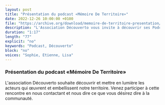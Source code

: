 ```yaml
---
layout: post
title: "Présentation du podcast «Mémoire De Territoire»"
date: 2022-12-26 10:00:00 +0100
file: "https://archive.org/download/memoire-de-territoire-presentation/memoire-de-territoire-presentation.mp3"
description: "L'Association Découverto vous invite à découvrir ses Podcasts."
duration: "1:17" 
length: "77"
explicit: "no" 
keywords: "Podcast, Découverto"
block: "no" 
voices: "Sophie, Etienne, Lisa"
---
```

### Présentation du podcast «Mémoire De Territoire»

L'association Découverto souhaite découvrir et mettre en lumière les acteurs qui œuvrent et embellissent notre territoire. Venez participer à cette rencontre en nous contactant et nous dire ce que vous désirez dire à la communauté.